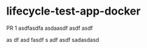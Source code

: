 # lifecycle-test-app-docker

PR 1
asdfasdfa
asdaasdf asdf asdf

as
df asd fasdf
s
adf asdf
sadasdasd
